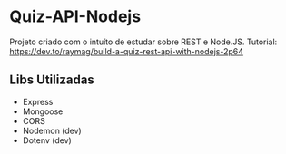 # Quiz-API-Nodejs
Projeto criado com o intuíto de estudar sobre REST e Node.JS. Tutorial: https://dev.to/raymag/build-a-quiz-rest-api-with-nodejs-2p64

## Libs Utilizadas
- Express
- Mongoose
- CORS
- Nodemon (dev)
- Dotenv (dev)